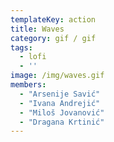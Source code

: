 ```yaml
---
templateKey: action
title: Waves
category: gif / gif
tags:
  - lofi
  - ''
image: /img/waves.gif
members:
  - "Arsenije Savić"
  - "Ivana Andrejić"
  - "Miloš Jovanović"
  - "Dragana Krtinić"
---
```


